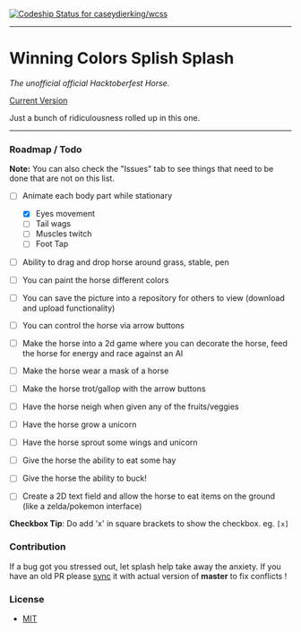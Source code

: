 [ ![Codeship Status for caseydierking/wcss](https://app.codeship.com/projects/2824e4d0-accd-0136-7476-3a0d14b51224/status?branch=master)](https://app.codeship.com/projects/309450)

---

# Winning Colors Splish Splash

*The unofficial official Hacktoberfest Horse.*

[Current Version](https://winningcolors.herokuapp.com/)

Just a bunch of ridiculousness rolled up in this one.

---

### Roadmap / Todo
**Note:** You can also check the "Issues" tab to see things that need to be done that are not on this list.

- [ ] Animate each body part while stationary

    - [x] Eyes movement
    - [ ] Tail wags
    - [ ] Muscles twitch
    - [ ] Foot Tap

- [ ] Ability to drag and drop horse around grass, stable, pen
- [ ] You can paint the horse different colors
- [ ] You can save the picture into a repository for others to view (download and upload functionality)
- [ ] You can control the horse via arrow buttons
- [ ] Make the horse into a 2d game where you can decorate the horse, feed the horse for energy and race against an AI

- [ ] Make the horse wear a mask of a horse
- [ ] Make the horse trot/gallop with the arrow buttons
- [ ] Have the horse neigh when given any of the fruits/veggies
- [ ] Have the horse grow a unicorn
- [ ] Have the horse sprout some wings and unicorn
- [ ] Give the horse the ability to eat some hay
- [ ] Give the horse the ability to buck!
- [ ] Create a 2D text field and allow the horse to eat items on the ground (like a zelda/pokemon interface)

**Checkbox Tip**: Do add 'x' in square brackets to show the checkbox. eg. `[x]`

### Contribution

If a bug got you stressed out, let splash help take away the anxiety. If you have an old PR please [sync](https://help.github.com/articles/syncing-a-fork/) it with actual version of **master** to fix conflicts !

### License

- [MIT](https://github.com/caseydierking/wcss/blob/master/LICENSE.txt)